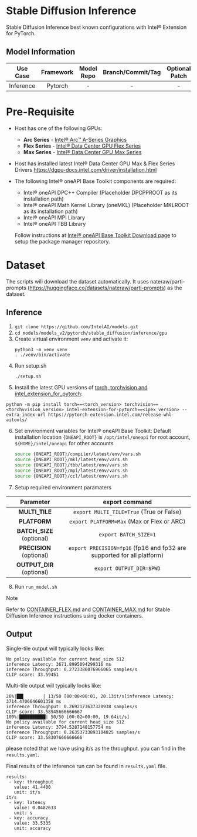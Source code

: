 # Stable Diffusion Inference

Stable Diffusion Inference best known configurations with Intel® Extension for PyTorch.

## Model Information

| **Use Case** | **Framework** | **Model Repo** | **Branch/Commit/Tag** | **Optional Patch** |
|:---:| :---: |:--------------:|:---------------------:|:------------------:|
|  Inference   |    Pytorch    |       -        |           -           |         -          |

# Pre-Requisite
* Host has one of the following GPUs:
  * **Arc Series** - [Intel® Arc™ A-Series Graphics](https://ark.intel.com/content/www/us/en/ark/products/series/227957/intel-arc-a-series-graphics.html)
  * **Flex Series** - [Intel® Data Center GPU Flex Series](https://ark.intel.com/content/www/us/en/ark/products/series/230021/intel-data-center-gpu-flex-series.html)
  * **Max Series** - [Intel® Data Center GPU Max Series](https://ark.intel.com/content/www/us/en/ark/products/series/232874/intel-data-center-gpu-max-series.html)
* Host has installed latest Intel® Data Center GPU Max & Flex Series Drivers https://dgpu-docs.intel.com/driver/installation.html
* The following Intel® oneAPI Base Toolkit components are required:
  - Intel® oneAPI DPC++ Compiler (Placeholder DPCPPROOT as its installation path)
  - Intel® oneAPI Math Kernel Library (oneMKL) (Placeholder MKLROOT as its installation path)
  - Intel® oneAPI MPI Library
  - Intel® oneAPI TBB Library

  Follow instructions at [Intel® oneAPI Base Toolkit Download page](https://www.intel.com/content/www/us/en/developer/tools/oneapi/base-toolkit-download.html?operatingsystem=linux) to setup the package manager repository.

# Dataset
The scripts will download the dataset automatically. It uses nateraw/parti-prompts (https://huggingface.co/datasets/nateraw/parti-prompts) as the dataset. 

## Inference
1. `git clone https://github.com/IntelAI/models.git`
2. `cd models/models_v2/pytorch/stable_diffusion/inference/gpu`
3. Create virtual environment `venv` and activate it:
    ```
    python3 -m venv venv
    . ./venv/bin/activate
    ```
4. Run setup.sh
    ```
    ./setup.sh
    ```
5. Install the latest GPU versions of [torch, torchvision and intel_extension_for_pytorch](https://intel.github.io/intel-extension-for-pytorch/index.html#installation):
  ```
  python -m pip install torch==<torch_version> torchvision==<torchvvision_version> intel-extension-for-pytorch==<ipex_version> --extra-index-url https://pytorch-extension.intel.com/release-whl-aitools/
  ```
6. Set environment variables for Intel® oneAPI Base Toolkit: 
    Default installation location `{ONEAPI_ROOT}` is `/opt/intel/oneapi` for root account, `${HOME}/intel/oneapi` for other accounts
    ```bash
    source {ONEAPI_ROOT}/compiler/latest/env/vars.sh
    source {ONEAPI_ROOT}/mkl/latest/env/vars.sh
    source {ONEAPI_ROOT}/tbb/latest/env/vars.sh
    source {ONEAPI_ROOT}/mpi/latest/env/vars.sh
    source {ONEAPI_ROOT}/ccl/latest/env/vars.sh
    ```
7. Setup required environment paramaters

| **Parameter**                |                                  **export command**                                  |
|:---------------------------:|:------------------------------------------------------------------------------------:|
| **MULTI_TILE**               | `export MULTI_TILE=True` (True or False)                                             |
| **PLATFORM**                 | `export PLATFORM=Max` (Max or Flex or ARC)                                                 |
| **BATCH_SIZE** (optional)    |                               `export BATCH_SIZE=1`                                |
| **PRECISION** (optional)     |           `export PRECISION=fp16` (fp16 and fp32 are supported for all platform)|
| **OUTPUT_DIR** (optional)    |                               `export OUTPUT_DIR=$PWD`                               |
8. Run `run_model.sh`

> [!NOTE]
> Refer to [CONTAINER_FLEX.md](CONTAINER_FLEX.md) and [CONTAINER_MAX.md](CONTAINER_MAX.md) for Stable Diffusion Inference instructions using docker containers.
## Output

Single-tile output will typically looks like:

```
No policy available for current head_size 512
inference Latency: 3671.8995094299316 ms
inference Throughput: 0.2723386076966065 samples/s
CLIP score: 33.59451
```

Multi-tile output will typically looks like:
```
26%|██▌       | 13/50 [00:00<00:01, 20.13it/s]inference Latency: 3714.4706646601358 ms
inference Throughput: 0.2692173637320938 samples/s
CLIP score: 33.58945666666667
100%|██████████| 50/50 [00:02<00:00, 19.64it/s]
No policy available for current head_size 512
inference Latency: 3794.5287148157754 ms
inference Throughput: 0.26353733893104825 samples/s
CLIP score: 33.58307666666666
```
please noted that we have using it/s as the throughput. you can find in the `results.yaml`.

Final results of the inference run can be found in `results.yaml` file.
```
results:
 - key: throughput
   value: 41.4400
   unit: it/s
it/s
 - key: latency
   value: 0.0482633
   unit: s
 - key: accuracy
   value: 33.5335
   unit: accuracy
```
